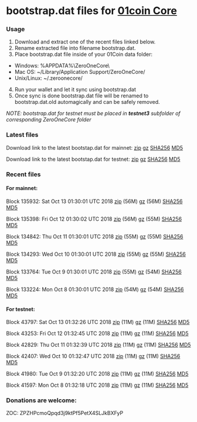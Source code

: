 # bootstrap.dat files for [01coin Core](https://01coin.io)

### Usage

1. Download and extract one of the recent files linked below.
2. Rename extracted file into filename bootstrap.dat.
3. Place bootstrap.dat file inside of your 01Coin data folder:
 - Windows: %APPDATA%\ZeroOneCore\
 - Mac OS: ~/Library/Application Support/ZeroOneCore/
 - Unix/Linux: ~/.zeroonecore/
4. Run your wallet and let it sync using bootstrap.dat
5. Once sync is done bootstrap.dat file will be renamed to bootstrap.dat.old automagically and can be safely removed.

_NOTE: bootstrap.dat for testnet must be placed in **testnet3** subfolder of corresponding ZeroOneCore folder_

### Latest files
Download link to the latest bootstap.dat for mainnet: [zip](https://files.01coin.io/mainnet/bootstrap.dat.zip) [gz](https://files.01coin.io/mainnet/bootstrap.dat.tar.gz) [SHA256](https://files.01coin.io/mainnet/sha256.txt) [MD5](https://files.01coin.io/mainnet/md5.txt)

Download link to the latest bootstap.dat for testnet: [zip](https://files.01coin.io/testnet/bootstrap.dat.zip) [gz](https://files.01coin.io/testnet/bootstrap.dat.tar.gz) [SHA256](https://files.01coin.io/testnet/sha256.txt) [MD5](https://files.01coin.io/testnet/md5.txt)

### Recent files

#### For mainnet:

Block 135932: Sat Oct 13 01:30:01 UTC 2018 [zip](https://files.01coin.io/mainnet/2018-10-13/bootstrap.dat.zip) (56M) [gz](https://files.01coin.io/mainnet/2018-10-13/bootstrap.dat.tar.gz) (56M) [SHA256](https://files.01coin.io/mainnet/2018-10-13/sha256.txt) [MD5](https://files.01coin.io/mainnet/2018-10-13/md5.txt)

Block 135398: Fri Oct 12 01:30:02 UTC 2018 [zip](https://files.01coin.io/mainnet/2018-10-12/bootstrap.dat.zip) (56M) [gz](https://files.01coin.io/mainnet/2018-10-12/bootstrap.dat.tar.gz) (55M) [SHA256](https://files.01coin.io/mainnet/2018-10-12/sha256.txt) [MD5](https://files.01coin.io/mainnet/2018-10-12/md5.txt)

Block 134842: Thu Oct 11 01:30:01 UTC 2018 [zip](https://files.01coin.io/mainnet/2018-10-11/bootstrap.dat.zip) (55M) [gz](https://files.01coin.io/mainnet/2018-10-11/bootstrap.dat.tar.gz) (55M) [SHA256](https://files.01coin.io/mainnet/2018-10-11/sha256.txt) [MD5](https://files.01coin.io/mainnet/2018-10-11/md5.txt)

Block 134293: Wed Oct 10 01:30:01 UTC 2018 [zip](https://files.01coin.io/mainnet/2018-10-10/bootstrap.dat.zip) (55M) [gz](https://files.01coin.io/mainnet/2018-10-10/bootstrap.dat.tar.gz) (55M) [SHA256](https://files.01coin.io/mainnet/2018-10-10/sha256.txt) [MD5](https://files.01coin.io/mainnet/2018-10-10/md5.txt)

Block 133764: Tue Oct  9 01:30:01 UTC 2018 [zip](https://files.01coin.io/mainnet/2018-10-09/bootstrap.dat.zip) (55M) [gz](https://files.01coin.io/mainnet/2018-10-09/bootstrap.dat.tar.gz) (54M) [SHA256](https://files.01coin.io/mainnet/2018-10-09/sha256.txt) [MD5](https://files.01coin.io/mainnet/2018-10-09/md5.txt)

Block 133224: Mon Oct  8 01:30:01 UTC 2018 [zip](https://files.01coin.io/mainnet/2018-10-08/bootstrap.dat.zip) (54M) [gz](https://files.01coin.io/mainnet/2018-10-08/bootstrap.dat.tar.gz) (54M) [SHA256](https://files.01coin.io/mainnet/2018-10-08/sha256.txt) [MD5](https://files.01coin.io/mainnet/2018-10-08/md5.txt)


#### For testnet:

Block 43797: Sat Oct 13 01:32:26 UTC 2018 [zip](https://files.01coin.io/testnet/2018-10-13/bootstrap.dat.zip) (11M) [gz](https://files.01coin.io/testnet/2018-10-13/bootstrap.dat.tar.gz) (11M) [SHA256](https://files.01coin.io/testnet/2018-10-13/sha256.txt) [MD5](https://files.01coin.io/testnet/2018-10-13/md5.txt)

Block 43253: Fri Oct 12 01:32:45 UTC 2018 [zip](https://files.01coin.io/testnet/2018-10-12/bootstrap.dat.zip) (11M) [gz](https://files.01coin.io/testnet/2018-10-12/bootstrap.dat.tar.gz) (11M) [SHA256](https://files.01coin.io/testnet/2018-10-12/sha256.txt) [MD5](https://files.01coin.io/testnet/2018-10-12/md5.txt)

Block 42829: Thu Oct 11 01:32:39 UTC 2018 [zip](https://files.01coin.io/testnet/2018-10-11/bootstrap.dat.zip) (11M) [gz](https://files.01coin.io/testnet/2018-10-11/bootstrap.dat.tar.gz) (11M) [SHA256](https://files.01coin.io/testnet/2018-10-11/sha256.txt) [MD5](https://files.01coin.io/testnet/2018-10-11/md5.txt)

Block 42407: Wed Oct 10 01:32:47 UTC 2018 [zip](https://files.01coin.io/testnet/2018-10-10/bootstrap.dat.zip) (11M) [gz](https://files.01coin.io/testnet/2018-10-10/bootstrap.dat.tar.gz) (11M) [SHA256](https://files.01coin.io/testnet/2018-10-10/sha256.txt) [MD5](https://files.01coin.io/testnet/2018-10-10/md5.txt)

Block 41980: Tue Oct  9 01:32:20 UTC 2018 [zip](https://files.01coin.io/testnet/2018-10-09/bootstrap.dat.zip) (11M) [gz](https://files.01coin.io/testnet/2018-10-09/bootstrap.dat.tar.gz) (11M) [SHA256](https://files.01coin.io/testnet/2018-10-09/sha256.txt) [MD5](https://files.01coin.io/testnet/2018-10-09/md5.txt)

Block 41597: Mon Oct  8 01:32:18 UTC 2018 [zip](https://files.01coin.io/testnet/2018-10-08/bootstrap.dat.zip) (11M) [gz](https://files.01coin.io/testnet/2018-10-08/bootstrap.dat.tar.gz) (11M) [SHA256](https://files.01coin.io/testnet/2018-10-08/sha256.txt) [MD5](https://files.01coin.io/testnet/2018-10-08/md5.txt)


### Donations are welcome:

ZOC: ZPZHPcmoQpqd3j9ktPf5PetX4SLJkBXFyP
